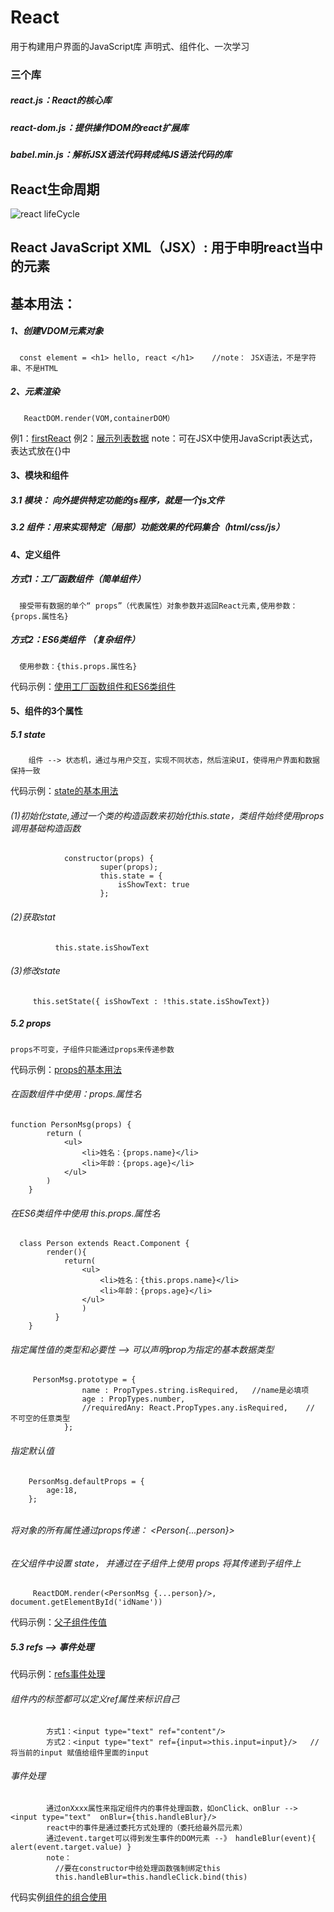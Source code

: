 # React  
用于构建用户界面的JavaScript库
声明式、组件化、一次学习
### 三个库
##### react.js：React的核心库
##### react-dom.js：提供操作DOM的react扩展库
##### babel.min.js：解析JSX语法代码转成纯JS语法代码的库
## React生命周期
![react lifeCycle](https://github.com/cqujlj/React/blob/master/img/react.jpeg)
## React JavaScript XML（JSX）: 用于申明react当中的元素 
## 基本用法：
##### 1、创建VDOM元素对象
      const element = <h1> hello, react </h1>    //note： JSX语法，不是字符串、不是HTML
##### 2、元素渲染
       ReactDOM.render(VOM,containerDOM）
例1：[firstReact](https://github.com/cqujlj/React/blob/master/html/01-firstReact.html)
例2：[展示列表数据](https://github.com/cqujlj/React/blob/master/html/02-listData.html)
   note：可在JSX中使用JavaScript表达式，表达式放在{}中
#### 3、模块和组件
##### 3.1 模块： 向外提供特定功能的js程序，就是一个js文件
##### 3.2 组件：用来实现特定（局部）功能效果的代码集合（html/css/js）
#### 4、定义组件
##### 方式1：工厂函数组件（简单组件）
      接受带有数据的单个“ props”（代表属性）对象参数并返回React元素,使用参数：{props.属性名}
##### 方式2：ES6类组件  （复杂组件）
      使用参数：{this.props.属性名}
代码示例：[使用工厂函数组件和ES6类组件](https://github.com/cqujlj/React/blob/master/html/03-components.html)
#### 5、组件的3个属性
##### 5.1 state
        组件 --> 状态机，通过与用户交互，实现不同状态，然后渲染UI，使得用户界面和数据保持一致
代码示例：[state的基本用法](https://github.com/cqujlj/React/blob/master/html/04-components-state.html)
###### (1)初始化state,通过一个类的构造函数来初始化this.state，类组件始终使用props调用基础构造函数
                constructor(props) {
                        super(props);
                        this.state = {
                            isShowText: true
                        };
###### (2)获取stat
              this.state.isShowText
###### (3)修改state
         this.setState({ isShowText : !this.state.isShowText})
##### 5.2 props 
    props不可变，子组件只能通过props来传递参数
代码示例：[props的基本用法](https://github.com/cqujlj/React/blob/master/html/05-components-props.html)
###### 在函数组件中使用：props.属性名
    function PersonMsg(props) {
            return (
                <ul>
                    <li>姓名：{props.name}</li>
                    <li>年龄：{props.age}</li>
                </ul>
            )
        }
###### 在ES6类组件中使用  this.props.属性名
      class Person extends React.Component {
            render(){
                return(
                    <ul>
                        <li>姓名：{this.props.name}</li>
                        <li>年龄：{props.age}</li>
                    </ul>
                    )
              }
        }
###### 指定属性值的类型和必要性 --> 可以声明prop为指定的基本数据类型
         PersonMsg.prototype = {
                    name : PropTypes.string.isRequired,   //name是必填项
                    age : PropTypes.number,
                    //requiredAny: React.PropTypes.any.isRequired,    // 不可空的任意类型
                };
###### 指定默认值
        PersonMsg.defaultProps = {
            age:18,
        };
###### 
######  将对象的所有属性通过props传递：    <Person{...person}>
###### 在父组件中设置 state， 并通过在子组件上使用 props 将其传递到子组件上
         ReactDOM.render(<PersonMsg {...person}/>, document.getElementById('idName'))
代码示例：[父子组件传值](https://github.com/cqujlj/React/blob/master/html/06-state$$props.html)
##### 5.3 refs --> 事件处理
代码示例：[refs事件处理](html/06-components-refs.html)
######  组件内的标签都可以定义ref属性来标识自己
            方式1：<input type="text" ref="content"/>
            方式2：<input type="text" ref={input=>this.input=input}/>   //将当前的input 赋值给组件里面的input
###### 事件处理
            通过onXxxx属性来指定组件内的事件处理函数，如onClick、onBlur -->  <input type="text"  onBlur={this.handleBlur}/>
            react中的事件是通过委托方式处理的（委托给最外层元素）
            通过event.target可以得到发生事件的DOM元素 --》 handleBlur(event){  alert(event.target.value) }
            note：
              //要在constructor中给处理函数强制绑定this
              this.handleBlur=this.handleClick.bind(this)
代码实例[组件的组合使用](html/componentCombine.html)
            
      
      
      
